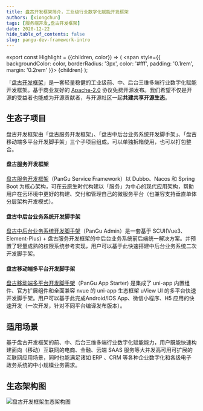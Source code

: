 ```yaml
---
title: 盘古开发框架简介，工业级行业数字化赋能开发框架
authors: [xiongchun]
tags: [服务端开发,盘古开发框架]
date: 2020-12-22
hide_table_of_contents: false
slug: pangu-dev-framework-intro
---
```


export const Highlight = ({children, color}) => (
  <span
    style={{
      backgroundColor: color,
      borderRadius: '3px',
      color: '#fff',
      padding: '0.1rem',
      margin: '0.2rem'
    }}>
    {children}
  </span>
);

「[盘古开发框架](https://pangu.pulanit.com)」是一套轻量稳健的工业级前、中、后台三维多端行业数字化赋能开发框架。基于商业友好的 [Apache-2.0](https://www.apache.org/licenses/LICENSE-2.0) 协议<Highlight color="#25c2a0">免费开源</Highlight>发布。我们希望不仅是开源的受益者也能成为开源贡献者，与开源社区一起**共建共享开源生态**。

<!--truncate-->

## 生态子项目
盘古开发框架由「盘古服务开发框架」、「盘古中后台业务系统开发脚手架」、「盘古移动端多平台开发脚手架」三个子项目组成。可以单独拆箱使用，也可以打包整合。

#### 盘古服务开发框架
[盘古服务开发框架](https://pangu.pulanit.com/docs/intro)（PanGu Service Framework）以 Dubbo、Nacos 和 Spring Boot 为核心架构，可在云原生时代构建以「服务」为中心的现代应用架构，帮助用户在云环境中更好的构建、交付和管理自己的微服务平台（也兼容支持垂直单体分层架构开发模式）。

#### 盘古中后台业务系统开发脚手架
[盘古中后台业务系统开发脚手架](https://pangu.pulanit.com/admin/intro)（PanGu Admin）是一套基于 SCUI(Vue3、Element-Plus) + 盘古服务开发框架的中后台业务系统前后端统一解决方案。并预置了轻量成熟的权限系统参考实现，用户可以基于此快速搭建中后台业务系统二次开发脚手架。

#### 盘古移动端多平台开发脚手架
[盘古移动端多平台开发脚手架](https://pangu.pulanit.com/app/intro)（PanGu App Starter) 是集成了 uni-app 内置组件、官方扩展组件和全面兼容 nvue 的 uni-app 生态框架 uView UI 的多平台快速开发脚手架。用户可以基于此完成Android/IOS App、微信小程序、H5 应用的快速开发（一次开发，针对不同平台编译发布版本）。

## 适用场景
基于盘古开发框架的前、中、后台三维多端行业数字化赋能能力，用户既能快速构建面向（移动）互联网的电商、金融、云端 SAAS 服务等大并发高可用可扩展的互联网应用场景，同时也能满足诸如 ERP 、CRM 等各种企业数字化和各级电子政务系统的中小规模业务需求。

## 生态架构图

![盘古开发框架生态架构图](/resources/doc/34-pangu-framework.png "盘古开发框架生态架构图")
